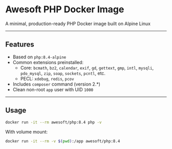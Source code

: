 # Awesoft PHP Docker Image

A minimal, production-ready PHP Docker image built on Alpine Linux

---

## Features

- Based on `php:8.4-alpine`
- Common extensions preinstalled:
  - Core: `bcmath`, `bz2`, `calendar`, `exif`, `gd`, `gettext`, `gmp`, `intl`, `mysqli`, `pdo_mysql`, `zip`, `soap`, `sockets`, `pcntl`, etc.
  - PECL: `xdebug`, `redis`, `pcov`
- Includes `composer` command (version 2.*)
- Clean non-root `app` user with UID `1000`

---

## Usage

```bash
docker run -it --rm awesoft/php:8.4 php -v
```

With volume mount:

```bash
docker run -it --rm -v $(pwd):/app awesoft/php:8.4
```
